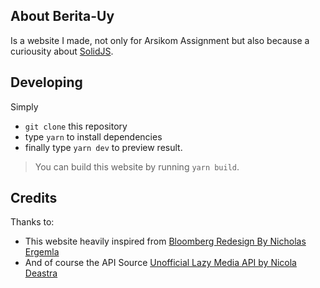 ## About Berita-Uy

Is a website I made, not only for Arsikom Assignment but also because a curiousity about [SolidJS](https://www.solidjs.com/).

## Developing

Simply

- `git clone` this repository
- type `yarn` to install dependencies
- finally type `yarn dev` to preview result.

> You can build this website by running `yarn build`.

## Credits

Thanks to:

- This website heavily inspired from [Bloomberg Redesign By Nicholas Ergemla](https://dribbble.com/shots/18077971-Bloomberg-Redesign-UI)
- And of course the API Source [Unofficial Lazy Media API by Nicola Deastra](https://github.com/NicolaDeastra/The-Lazy-Media-api)
